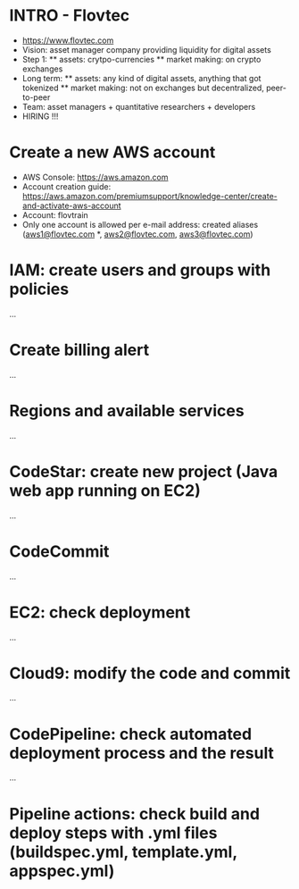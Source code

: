 # INTRO - Flovtec
* https://www.flovtec.com
* Vision: asset manager company providing liquidity for digital assets
* Step 1: 
** assets: crytpo-currencies
** market making: on crypto exchanges
* Long term:
** assets: any kind of digital assets, anything that got tokenized
** market making: not on exchanges but decentralized, peer-to-peer
* Team: asset managers + quantitative researchers + developers
* HIRING !!!

# Create a new AWS account

* AWS Console: https://aws.amazon.com
* Account creation guide: https://aws.amazon.com/premiumsupport/knowledge-center/create-and-activate-aws-account
* Account: flovtrain
* Only one account is allowed per e-mail address: created aliases (aws1@flovtec.com *, aws2@flovtec.com, aws3@flovtec.com)

# IAM: create users and groups with policies
...

# Create billing alert
...

# Regions and available services
...

# CodeStar: create new project (Java web app running on EC2)
...

# CodeCommit
...

# EC2: check deployment
...

# Cloud9: modify the code and commit
...

# CodePipeline: check automated deployment process and the result
...

# Pipeline actions: check build and deploy steps with .yml files (buildspec.yml, template.yml, appspec.yml)
